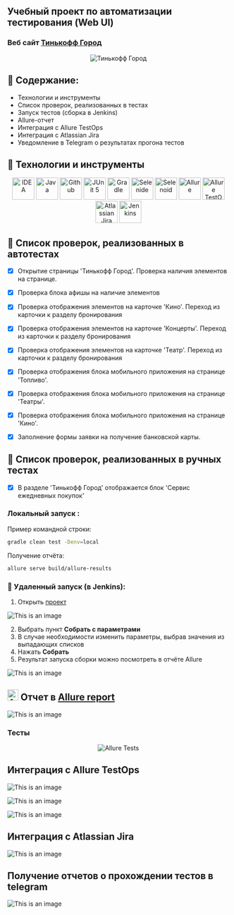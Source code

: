 ## Учебный проект по автоматизации тестирования (Web UI)
### Веб сайт <a target="_blank" href="https://www.tinkoff.ru/gorod/">Тинькофф Город</a>

<p align="center">
<img title="Тинькофф Город" src="images/screens/cover.jpg">
</p>

## :round_pushpin: Содержание:

- Технологии и инструменты
- Список проверок, реализованных в тестах
- Запуск тестов (сборка в Jenkins)
- Allure-отчет
- Интеграция с Allure TestOps
- Интеграция с Atlassian Jira
- Уведомление в Telegram о результатах прогона тестов


## :round_pushpin: Технологии и инструменты

<p align="center">
<a href="https://www.jetbrains.com/idea/"><img src="images/logo/Idea.svg" width="50" height="50"  alt="IDEA"/></a>
<a href="https://www.java.com/"><img src="images/logo/Java.svg" width="50" height="50"  alt="Java"/></a>
<a href="https://github.com/"><img src="images/logo/GitHub.svg" width="50" height="50"  alt="Github"/></a>
<a href="https://junit.org/junit5/"><img src="images/logo/Junit5.svg" width="50" height="50"  alt="JUnit 5"/></a>
<a href="https://gradle.org/"><img src="images/logo/Gradle.svg" width="50" height="50"  alt="Gradle"/></a>
<a href="https://selenide.org/"><img src="images/logo/Selenide.svg" width="50" height="50"  alt="Selenide"/></a>
<a href="https://aerokube.com/selenoid/"><img src="images/logo/Selenoid.svg" width="50" height="50"  alt="Selenoid"/></a>
<a href="https://github.com/allure-framework/allure2"><img src="images/logo/Allure.svg" width="50" height="50"  alt="Allure"/></a>
<a href="https://qameta.io/"><img src="images/logo/Allure_TO.svg" width="50" height="50"  alt="Allure TestOps"/></a>
<a href="https://www.atlassian.com/ru/software/jira"><img src="images/logo/jira-logo.svg" width="50" height="50"  alt="Atlassian Jira"/></a>
<a href="https://www.jenkins.io/"><img src="images/logo/Jenkins.svg" width="50" height="50"  alt="Jenkins"/></a>
</p>

## :round_pushpin:  Список проверок, реализованных в автотестах

- [x] Открытие страницы 'Тинькофф Город'. Проверка наличия элементов на странице.
- [x] Проверка блока афишы на наличие элементов
- [x] Проверка отображения элементов на карточке 'Кино'. Переход из карточки к разделу бронирования
- [x] Проверка отображения элементов на карточке 'Концерты'. Переход из карточки к разделу бронирования
- [x] Проверка отображения элементов на карточке 'Театр'. Переход из карточки к разделу бронирования
- [x] Проверка отображения блока мобильного приложения на странице 'Топливо'.
- [x] Проверка отображения блока мобильного приложения на странице 'Театры'.
- [x] Проверка отображения блока мобильного приложения на странице 'Кино'.
- [x] Заполнение формы заявки на получение банковской карты.





## :round_pushpin:  Список проверок, реализованных в ручных тестах

- [x] В разделе 'Тинькофф Город' отображается блок 'Сервис ежедневных покупок'

###  Локальный запуск :
Пример командной строки:
```bash
gradle clean test -Denv=local
```
Получение отчёта:
```bash
allure serve build/allure-results
```

###  :round_pushpin:  Удаленный запуск (в Jenkins):
1. Открыть <a target="_blank" href="https://jenkins.autotests.cloud/job/17-RomanStarkov-project14//">проект</a>

![This is an image](/images/screens/8.jpg)

2. Выбрать пункт **Собрать с параметрами**
3. В случае необходимости изменить параметры, выбрав значения из выпадающих списков
4. Нажать **Собрать**
5. Результат запуска сборки можно посмотреть в отчёте Allure

![This is an image](/images/screens/12.jpg)

## <img src="images/logo/Allure.svg" width="25" height="25"  alt="Allure"/></a> Отчет в <a target="_blank" href="https://jenkins.autotests.cloud/job/17-RomanStarkov-project14/7/allure/">Allure report</a>

![This is an image](/images/screens/13.jpg)

###  Тесты

<p align="center">
<img title="Allure Tests" src="images/screens/14.jpg">
</p>

## Интеграция с Allure TestOps

![This is an image](/images/screens/15.jpg)

![This is an image](/images/screens/10.jpg)

![This is an image](/images/screens/5.jpg)

## Интеграция с Atlassian Jira

![This is an image](/images/screens/9.jpg)

## Получение отчетов о прохождении тестов в telegram

![This is an image](/images/screens/1.jpg)










